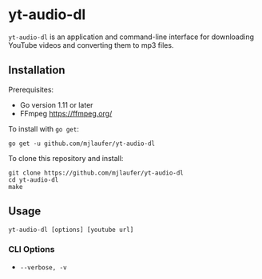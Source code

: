 # yt-audio-dl

`yt-audio-dl` is an application and command-line interface for downloading YouTube videos and
converting them to mp3 files.

## Installation

Prerequisites:

-   Go version 1.11 or later
-   FFmpeg https://ffmpeg.org/

To install with `go get`:

```
go get -u github.com/mjlaufer/yt-audio-dl
```

To clone this repository and install:

```
git clone https://github.com/mjlaufer/yt-audio-dl
cd yt-audio-dl
make
```

## Usage

```
yt-audio-dl [options] [youtube url]
```

### CLI Options

-   `--verbose, -v`
